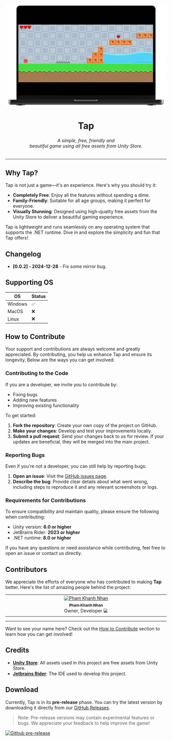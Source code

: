 ![image](https://raw.githubusercontent.com/kleqing/Tap/refs/heads/pages/images/mockup-icon.png)

<h1 align="center">Tap</h1>
<h6 align="center">A simple, free, friendly and 
<br>beautiful game using all free assets from Unity Store.</h6>

---

## Why Tap?

Tap is not just a game—it's an experience. Here's why you should try it:

- **Completely Free**: Enjoy all the features without spending a dime.
- **Family-Friendly**: Suitable for all age groups, making it perfect for everyone.
- **Visually Stunning**: Designed using high-quality free assets from the Unity Store to deliver a beautiful gaming experience.

Tap is lightweight and runs seamlessly on any operating system that supports the .NET runtime. Dive in and explore the simplicity and fun that Tap offers!

## Changelog

- **[0.0.2] - 2024-12-28** - Fix some mirror bug.

## Supporting OS

|     OS     | Status |
|------------|--------|
| Windows    | ✅      |
| MacOS      | ❌      |
| Linux      | ❌      |

## How to Contribute

Your support and contributions are always welcome and greatly appreciated. By contributing, you help us enhance Tap and ensure its longevity. Below are the ways you can get involved:

### Contributing to the Code

If you are a developer, we invite you to contribute by:
- Fixing bugs
- Adding new features
- Improving existing functionality

To get started:
1. **Fork the repository**: Create your own copy of the project on GitHub.
2. **Make your changes**: Develop and test your improvements locally.
3. **Submit a pull request**: Send your changes back to us for review. If your updates are beneficial, they will be merged into the main project.

### Reporting Bugs

Even if you're not a developer, you can still help by reporting bugs:
1. **Open an issue**: Visit the [GitHub issues page](https://github.com/kleqing/Tap/issues).
2. **Describe the bug**: Provide clear details about what went wrong, including steps to reproduce it and any relevant screenshots or logs.

### Requirements for Contributions

To ensure compatibility and maintain quality, please ensure the following when contributing:
- Unity version: **6.0 or higher**
- JetBrains Rider: **2023 or higher**
- .NET runtime: **8.0 or higher**

If you have any questions or need assistance while contributing, feel free to open an issue or contact us directly.

## Contributors

We appreciate the efforts of everyone who has contributed to making **Tap** better. Here's the list of amazing people behind the project:

<table>
  <tbody>
    <tr>
      <td align="center" valign="top" width="20%">
        <a href="https://github.com/kleqing">
          <img src="https://avatars.githubusercontent.com/u/78801337?v=4?s=100" width="100px;" alt="Pham Khanh Nhan"/>
          <br />
          <sub><b>Pham Khanh Nhan</b></sub>
        </a>
        <br />
        <span>Owner, Developer</span> 💻
      </td>
    </tr>
  </tbody>
</table>

---

Want to see your name here? Check out the [How to Contribute](#how-to-contribute) section to learn how you can get involved!


## Credits

- [**Unity Store**](https://assetstore.unity.com/?category=2d&free=true&orderBy=1&page=1): All assets used in this project are free assets from Unity Store.
- [**Jetbrains Rider**](https://www.jetbrains.com/rider/): The IDE used to develop this project.

## Download

Currently, Tap is in its **pre-release** phase. You can try the latest version by downloading it directly from our [GitHub Releases](https://github.com/kleqing/Tap/releases).

> Note: Pre-release versions may contain experimental features or bugs. We appreciate your feedback to help improve the game!

[![Github pre-release](https://img.shields.io/github/v/release/kleqing/Tap?include_prereleases&labelColor=282c34&logo=GitHub&style=for-the-badge)](https://github.com/kleqing/Tap/releases)
